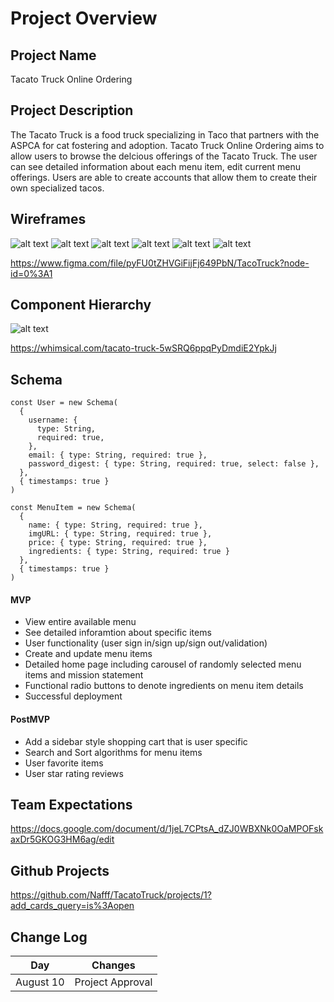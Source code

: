 # Project Overview

## Project Name

Tacato Truck Online Ordering

## Project Description

The Tacato Truck is a food truck specializing in Taco that partners with the ASPCA for cat fostering and adoption. Tacato Truck Online Ordering aims to allow users to browse the delcious offerings of the Tacato Truck. The user can see detailed information about each menu item, edit current menu offerings. Users are able to create accounts that allow them to create their own specialized tacos.

## Wireframes

![alt text](https://res.cloudinary.com/dy6xpqkkj/image/upload/v1631296007/Tactato%20Truck/Screen_Shot_2021-09-10_at_1.45.26_PM_ym61uv.png)
![alt text](https://res.cloudinary.com/dy6xpqkkj/image/upload/v1631296006/Tactato%20Truck/Screen_Shot_2021-09-10_at_1.45.35_PM_qwlmrr.png)
![alt text](https://res.cloudinary.com/dy6xpqkkj/image/upload/v1631296006/Tactato%20Truck/Screen_Shot_2021-09-10_at_1.45.46_PM_hofodv.png)
![alt text](https://res.cloudinary.com/dy6xpqkkj/image/upload/v1631296006/Tactato%20Truck/Screen_Shot_2021-09-10_at_1.45.53_PM_g5cyzw.png)
![alt text](https://res.cloudinary.com/dy6xpqkkj/image/upload/v1631296005/Tactato%20Truck/Screen_Shot_2021-09-10_at_1.46.02_PM_qgoob6.png)
![alt text](https://res.cloudinary.com/dy6xpqkkj/image/upload/v1631296010/Tactato%20Truck/Screen_Shot_2021-09-10_at_1.46.20_PM_gk4dy5.png)

https://www.figma.com/file/pyFU0tZHVGiFijFj649PbN/TacoTruck?node-id=0%3A1

## Component Hierarchy

![alt text](https://res.cloudinary.com/dy6xpqkkj/image/upload/v1631296152/Tactato%20Truck/Screen_Shot_2021-09-10_at_1.49.06_PM_rf7c83.png)

https://whimsical.com/tacato-truck-5wSRQ6ppqPyDmdiE2YpkJj

## Schema

```
const User = new Schema(
  {
    username: {
      type: String,
      required: true,
    },
    email: { type: String, required: true },
    password_digest: { type: String, required: true, select: false },
  },
  { timestamps: true }
)

const MenuItem = new Schema(
  {
    name: { type: String, required: true },
    imgURL: { type: String, required: true },
    price: { type: String, required: true },
    ingredients: { type: String, required: true }
  },
  { timestamps: true }
)
```

#### MVP 

- View entire available menu
- See detailed inforamtion about specific items
- User functionality (user sign in/sign up/sign out/validation)
- Create and update menu items
- Detailed home page including carousel of randomly selected menu items and mission statement
- Functional radio buttons to denote ingredients on menu item details
- Successful deployment

#### PostMVP  

- Add a sidebar style shopping cart that is user specific
- Search and Sort algorithms for menu items
- User favorite items
- User star rating reviews

## Team Expectations

https://docs.google.com/document/d/1jeL7CPtsA_dZJ0WBXNk0OaMPOFskaxDr5GKOG3HM6ag/edit

## Github Projects

https://github.com/Nafff/TacatoTruck/projects/1?add_cards_query=is%3Aopen

## Change Log

|  Day | Changes
|---|---|
|August 10| Project Approval
